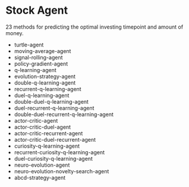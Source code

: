 # Stock Agent

23 methods for predicting the optimal investing timepoint and amount of money.
- turtle-agent
- moving-average-agent
- signal-rolling-agent
- policy-gradient-agent
- q-learning-agent
- evolution-strategy-agent
- double-q-learning-agent
- recurrent-q-learning-agent
- duel-q-learning-agent
- double-duel-q-learning-agent
- duel-recurrent-q-learning-agent
- double-duel-recurrent-q-learning-agent
- actor-critic-agent
- actor-critic-duel-agent
- actor-critic-recurrent-agent
- actor-critic-duel-recurrent-agent
- curiosity-q-learning-agent
- recurrent-curiosity-q-learning-agent
- duel-curiosity-q-learning-agent
- neuro-evolution-agent
- neuro-evolution-novelty-search-agent
- abcd-strategy-agent
